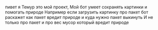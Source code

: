 пивет я Темур это мой проект,
Мой бот умеет сохранять картинки и помогать природе
Например если загрузить картинку про пакет бот раскажет как пакет вредит природе и куда нужно пакет выкинуть
И не только про пакет и про вес мусор который вредит природе
